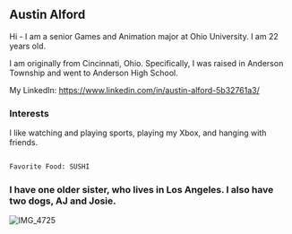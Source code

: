 ## Austin Alford

Hi - I am a senior Games and Animation major at Ohio University. I am 22 years old.

I am originally from Cincinnati, Ohio. Specifically, I was raised in Anderson Township and went to Anderson High School.

My LinkedIn: https://www.linkedin.com/in/austin-alford-5b32761a3/

### Interests

I like watching and playing sports, playing my Xbox, and hanging with friends. 

```markdown

Favorite Food: SUSHI

```



### I have one older sister, who lives in Los Angeles. I also have two dogs, AJ and Josie. 


![IMG_4725](https://user-images.githubusercontent.com/56091213/154816778-3be428a5-3b2c-4200-9177-6b1cbc9168d3.jpg)


